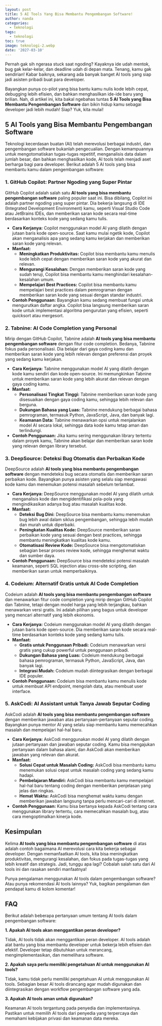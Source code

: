```yaml
---
layout: post
title: 5 AI Tools Yang Bisa Membantu Pengembangan Software!
author: nanda
categories:
  - teknologi
tags:
  - teknologi
toc: true
image: teknologi-2.webp
date: '2027-03-10'
---
```



Pernah gak sih ngerasa stuck saat ngoding? Kayaknya ide udah mentok, bug gak kelar-kelar, dan deadline udah di depan mata. Tenang, kamu gak sendirian! Kabar baiknya, sekarang ada banyak banget AI tools yang siap jadi asisten pribadi buat para developer.

Bayangkan punya co-pilot yang bisa bantu kamu nulis kode lebih cepat, debugging lebih efisien, dan bahkan menghasilkan ide-ide baru yang brilian. Nah, di artikel ini, kita bakal ngebahas tuntas **5 AI Tools yang Bisa Membantu Pengembangan Software** dan bikin hidup kamu sebagai developer jadi lebih mudah! Siap? Yuk, kita mulai!

## 5 AI Tools yang Bisa Membantu Pengembangan Software

Teknologi kecerdasan buatan (AI) telah merevolusi berbagai industri, dan pengembangan software bukanlah pengecualian. Dengan kemampuannya untuk mengotomatiskan tugas-tugas repetitif, menganalisis data dalam jumlah besar, dan bahkan menghasilkan kode, AI tools telah menjadi aset berharga bagi para developer. Berikut adalah 5 AI tools yang bisa membantu kamu dalam pengembangan software:

### 1\. GitHub Copilot: Partner Ngoding yang Super Pintar

GitHub Copilot adalah salah satu **AI tools yang bisa membantu pengembangan software** paling populer saat ini. Bisa dibilang, Copilot ini adalah partner ngoding yang super pintar. Dia bekerja langsung di IDE (Integrated Development Environment) kamu, seperti Visual Studio Code atau JetBrains IDEs, dan memberikan saran kode secara real-time berdasarkan konteks kode yang sedang kamu tulis.

- **Cara Kerjanya:** Copilot menggunakan model AI yang dilatih dengan jutaan baris kode open-source. Saat kamu mulai ngetik kode, Copilot akan menganalisis apa yang sedang kamu kerjakan dan memberikan saran kode yang relevan.
- **Manfaat:**
    - **Meningkatkan Produktivitas:** Copilot bisa membantu kamu menulis kode lebih cepat dengan memberikan saran kode yang akurat dan relevan.
    - **Mengurangi Kesalahan:** Dengan memberikan saran kode yang sudah teruji, Copilot bisa membantu kamu menghindari kesalahan-kesalahan umum.
    - **Mempelajari Best Practices:** Copilot bisa membantu kamu mempelajari best practices dalam pemrograman dengan memberikan saran kode yang sesuai dengan standar industri.
- **Contoh Penggunaan:** Bayangkan kamu sedang membuat fungsi untuk mengurutkan daftar angka. Copilot bisa langsung memberikan saran kode untuk implementasi algoritma pengurutan yang efisien, seperti quicksort atau mergesort.

### 2\. Tabnine: AI Code Completion yang Personal

Mirip dengan GitHub Copilot, Tabnine adalah **AI tools yang bisa membantu pengembangan software** dengan fitur code completion. Bedanya, Tabnine fokus pada personalisasi. Dia belajar dari gaya coding kamu dan memberikan saran kode yang lebih relevan dengan preferensi dan proyek yang sedang kamu kerjakan.

- **Cara Kerjanya:** Tabnine menggunakan model AI yang dilatih dengan kode kamu sendiri dan kode open-source. Ini memungkinkan Tabnine untuk memberikan saran kode yang lebih akurat dan relevan dengan gaya coding kamu.
- **Manfaat:**
    - **Personalisasi Tingkat Tinggi:** Tabnine memberikan saran kode yang disesuaikan dengan gaya coding kamu, sehingga lebih relevan dan berguna.
    - **Dukungan Bahasa yang Luas:** Tabnine mendukung berbagai bahasa pemrograman, termasuk Python, JavaScript, Java, dan banyak lagi.
    - **Keamanan Data:** Tabnine menawarkan opsi untuk menjalankan model AI secara lokal, sehingga data kode kamu tetap aman dan terlindungi.
- **Contoh Penggunaan:** Jika kamu sering menggunakan library tertentu dalam proyek kamu, Tabnine akan belajar dan memberikan saran kode yang relevan dengan library tersebut.

### 3\. DeepSource: Deteksi Bug Otomatis dan Perbaikan Kode

DeepSource adalah **AI tools yang bisa membantu pengembangan software** dengan mendeteksi bug secara otomatis dan memberikan saran perbaikan kode. Bayangkan punya asisten yang selalu siap mengawasi kode kamu dan menemukan potensi masalah sebelum terlambat.

- **Cara Kerjanya:** DeepSource menggunakan model AI yang dilatih untuk menganalisis kode dan mengidentifikasi pola-pola yang mengindikasikan adanya bug atau masalah kualitas kode.
- **Manfaat:**
    - **Deteksi Bug Dini:** DeepSource bisa membantu kamu menemukan bug lebih awal dalam siklus pengembangan, sehingga lebih mudah dan murah untuk diperbaiki.
    - **Peningkatan Kualitas Kode:** DeepSource memberikan saran perbaikan kode yang sesuai dengan best practices, sehingga membantu meningkatkan kualitas kode kamu.
    - **Otomatisasi Review Kode:** DeepSource bisa mengotomatiskan sebagian besar proses review kode, sehingga menghemat waktu dan sumber daya.
- **Contoh Penggunaan:** DeepSource bisa mendeteksi potensi masalah keamanan, seperti SQL injection atau cross-site scripting, dan memberikan saran untuk memperbaikinya.

### 4\. Codeium: Alternatif Gratis untuk AI Code Completion

Codeium adalah **AI tools yang bisa membantu pengembangan software** dan menawarkan fitur code completion yang mirip dengan GitHub Copilot dan Tabnine, tetapi dengan model harga yang lebih terjangkau, bahkan menawarkan versi gratis. Ini adalah pilihan yang bagus untuk developer yang mencari alternatif yang lebih ekonomis.

- **Cara Kerjanya:** Codeium menggunakan model AI yang dilatih dengan jutaan baris kode open-source. Dia memberikan saran kode secara real-time berdasarkan konteks kode yang sedang kamu tulis.
- **Manfaat:**
    - **Gratis untuk Penggunaan Pribadi:** Codeium menawarkan versi gratis yang cukup powerful untuk penggunaan pribadi.
    - **Dukungan Bahasa yang Luas:** Codeium mendukung berbagai bahasa pemrograman, termasuk Python, JavaScript, Java, dan banyak lagi.
    - **Integrasi Mudah:** Codeium mudah diintegrasikan dengan berbagai IDE populer.
- **Contoh Penggunaan:** Codeium bisa membantu kamu menulis kode untuk membuat API endpoint, mengolah data, atau membuat user interface.

### 5\. AskCodi: AI Assistant untuk Tanya Jawab Seputar Coding

AskCodi adalah **AI tools yang bisa membantu pengembangan software** dengan memberikan jawaban atas pertanyaan-pertanyaan seputar coding. Bayangkan punya mentor AI yang selalu siap membantu kamu memecahkan masalah dan mempelajari hal-hal baru.

- **Cara Kerjanya:** AskCodi menggunakan model AI yang dilatih dengan jutaan pertanyaan dan jawaban seputar coding. Kamu bisa mengajukan pertanyaan dalam bahasa alami, dan AskCodi akan memberikan jawaban yang relevan dan akurat.
- **Manfaat:**
    - **Solusi Cepat untuk Masalah Coding:** AskCodi bisa membantu kamu menemukan solusi cepat untuk masalah coding yang sedang kamu hadapi.
    - **Pembelajaran Mandiri:** AskCodi bisa membantu kamu mempelajari hal-hal baru tentang coding dengan memberikan penjelasan yang jelas dan ringkas.
    - **Hemat Waktu:** AskCodi bisa menghemat waktu kamu dengan memberikan jawaban langsung tanpa perlu mencari-cari di internet.
- **Contoh Penggunaan:** Kamu bisa bertanya kepada AskCodi tentang cara menggunakan library tertentu, cara memecahkan masalah bug, atau cara mengoptimalkan kinerja kode.

## Kesimpulan

Kelima **AI tools yang bisa membantu pengembangan software** di atas adalah contoh bagaimana AI merevolusi cara kita bekerja sebagai developer. Dengan memanfaatkan AI tools, kita bisa meningkatkan produktivitas, mengurangi kesalahan, dan fokus pada tugas-tugas yang lebih kreatif dan strategis. Jadi, tunggu apa lagi? Cobalah salah satu dari AI tools ini dan rasakan sendiri manfaatnya!

Punya pengalaman menggunakan AI tools dalam pengembangan software? Atau punya rekomendasi AI tools lainnya? Yuk, bagikan pengalaman dan pendapat kamu di kolom komentar!

## FAQ

Berikut adalah beberapa pertanyaan umum tentang AI tools dalam pengembangan software:

**1\. Apakah AI tools akan menggantikan peran developer?**

Tidak, AI tools tidak akan menggantikan peran developer. AI tools adalah alat bantu yang bisa membantu developer untuk bekerja lebih efisien dan efektif. Developer tetap dibutuhkan untuk merancang, mengimplementasikan, dan memelihara software.

**2\. Apakah saya perlu memiliki pengetahuan AI untuk menggunakan AI tools?**

Tidak, kamu tidak perlu memiliki pengetahuan AI untuk menggunakan AI tools. Sebagian besar AI tools dirancang agar mudah digunakan dan diintegrasikan dengan workflow pengembangan software yang ada.

**3\. Apakah AI tools aman untuk digunakan?**

Keamanan AI tools tergantung pada penyedia dan implementasinya. Pastikan untuk memilih AI tools dari penyedia yang terpercaya dan memahami kebijakan privasi dan keamanan data mereka.

